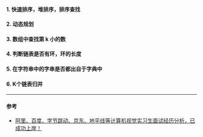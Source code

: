 

#### 1. 快速排序，堆排序，排序查找

#### 2. 动态规划

#### 3. 数组中查找第 k 小的数

#### 4. 判断链表是否有环，环的长度

#### 5. 在字符串中的字串是否都出自于字典中

#### 6. K个链表归并





------

#### 参考

- [阿里、百度、字节跳动、京东、地平线等计算机视觉实习生面试经历分析，已成功上岸！](https://mp.weixin.qq.com/s/BJAeIKULuoSnFAlO1IvVBg)
